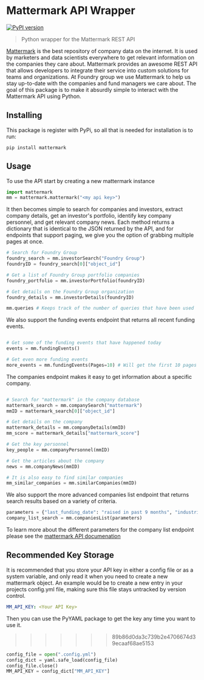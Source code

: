 # Mattermark API Wrapper
[![PyPI version](https://badge.fury.io/py/mattermark.svg)](https://badge.fury.io/py/mattermark)

> Python wrapper for the Mattermark REST API

[Mattermark](https://www.mattermark.com) is the best repository of company data on the internet. It is used by marketers and data scientists everywhere to get relevant information on the companies they care about. Mattermark provides an awesome REST API that allows developers to integrate their service into custom solutions for teams and organizations. At Foundry group we use Mattermark to help us stay up-to-date with the companies and fund managers we care about. The goal of this package is to make it absurdly simple to interact with the Mattermark API using Python.

## Installing

This package is register with PyPi, so all that is needed for installation is to run:

`pip install mattermark`

## Usage

To use the API start by creating a new mattermark instance

```python
import mattermark
mm = mattermark.mattermark("<my api key>")
```

It then becomes simple to search for companies and investors, extract company details, get an investor's portfolio, identify key company personnel, and get relevant company news. Each method returns a dictionary that is identical to the JSON returned by the API, and for endpoints that support paging, we give you the option of grabbing multiple pages at once.

```python
# Search for Foundry Group
foundry_search = mm.investorSearch("Foundry Group")
foundryID = foundry_search[0]["object_id"]

# Get a list of Foundry Group portfolio companies
foundry_portfolio = mm.investorPortfolio(foundryID)

# Get details on the Foundry Group organization
foundry_details = mm.investorDetails(foundryID)

mm.queries # Keeps track of the number of queries that have been used

```

We also support the funding events endpoint that returns all recent funding events.

```python

# Get some of the funding events that have happened today
events = mm.fundingEvents()

# Get even more funding events
more_events = mm.fundingEvents(Pages=10) # Will get the first 10 pages (500 events)

```

The companies endpoint makes it easy to get information about a specific company.

```python

# Search for "mattermark" in the company database
mattermark_search = mm.companySearch("mattermark")
mmID = mattermark_search[0]["object_id"]

# Get details on the company
mattermark_details = mm.companyDetails(mmID)
mm_score = mattermark_details["mattermark_score"]

# Get the key personnel
key_people = mm.companyPersonnel(mmID)

# Get the articles about the company
news = mm.companyNews(mmID)

# It is also easy to find similar companies
mm_similar_companies = mm.similarCompanies(mmID)
```

We also support the more advanced companies list endpoint that returns search results based on a variety of criteria.

```python
parameters = {"last_funding_date": "raised in past 9 months", "industries": "Finance"}
company_list_search = mm.companiesList(parameters)
```

To learn more about the different parameters for the company list endpoint please see the [mattermark API documenation](https://mattermark.com/api/documentation/)

## Recommended Key Storage

It is recommended that you store your API key in either a config file or as a system variable, and only read it when you need to create a new mattermark object. An example would be to create a new entry in your projects config.yml file, making sure this file stays untracked by version control.

```YAML
MM_API_KEY: <Your API Key>

```

Then you can use the PyYAML package to get the key any time you want to use it.
  
>>>>>>> 89b86d0da3c739b2e4706674d39ecaaf68ae5153
```python
config_file = open(".config.yml")
config_dict = yaml.safe_load(config_file)
config_file.close()
MM_API_KEY = config_dict["MM_API_KEY"]
```
